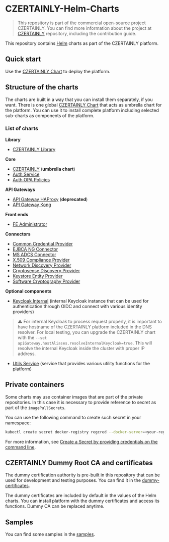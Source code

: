 # CZERTAINLY-Helm-Charts

> This repository is part of the commercial open-source project CZERTAINLY. You can find more information about the project at [CZERTAINLY](https://github.com/3KeyCompany/CZERTAINLY) repository, including the contribution guide.

This repository contains [Helm](https://helm.sh/) charts as part of the CZERTAINLY platform.

## Quick start

Use the [CZERTAINLY Chart](charts/czertainly) to deploy the platform.

## Structure of the charts

The charts are built in a way that you can install them separately, if you want.
There is one global [CZERTAINLY Chart](charts/czertainly) that acts as umbrella chart for the platform. You can use it to install complete platform including selected sub-charts as components of the platform.

### List of charts

**Library**
- [CZERTAINLY Library](charts/czertainly-lib)

**Core**
- [CZERTAINLY](charts/czertainly) (**umbrella chart**)
- [Auth Service](charts/auth-service)
- [Auth OPA Policies](charts/auth-opa-policies)

**API Gateways**
- [API Gateway HAProxy](charts/api-gateway-haproxy) (**deprecated**)
- [API Gateway Kong](charts/api-gateway-kong)

**Front ends**
- [FE Administrator](charts/fe-administrator)

**Connectors**
- [Common Credential Provider](charts/common-credential-provider)
- [EJBCA NG Connector](charts/ejbca-ng-connector)
- [MS ADCS Connector](charts/ms-adcs-connector)
- [X.509 Compliance Provider](charts/x509-compliance-provider)
- [Network Discovery Provider](charts/network-discovery-provider)
- [Cryptosense Discovery Provider](charts/cryptosense-discovery-provider)
- [Keystore Entity Provider](charts/keystore-entity-provider)
- [Software Cryptography Provider](charts/software-cryptography-provider)

**Optional components**

- [Keycloak Internal](charts/keycloak-internal) (internal Keycloak instance that can be used for authentication through OIDC and connect with various identity providers)
> :warning:
> For internal Keycloak to process request properly, it is important to have hostname of the CZERTAINLY platform included in the DNS resolver.
> For local testing, you can upgrade the CZERTAINLY chart with the `--set apiGateway.hostAliases.resolveInternalKeycloak=true`. This will resolve the internal Keycloak inside the cluster with proper IP address.

- [Utils Service](charts/utils-service) (service that provides various utility functions for the platform)

## Private containers

Some charts may use container images that are part of the private repositories.
In this case it is necessary to provide reference to secret as part of the `imagePullSecrets`.

You can use the following command to create such secret in your namespace:
```bash
kubectl create secret docker-registry regcred --docker-server=<your-registry-server> --docker-username=<your-name> --docker-password=<your-pword> --docker-email=<your-email>
```

For more information, see [Create a Secret by providing credentials on the command line](https://kubernetes.io/docs/tasks/configure-pod-container/pull-image-private-registry/#create-a-secret-by-providing-credentials-on-the-command-line).

## CZERTAINLY Dummy Root CA and certificates

The dummy certification authority is pre-built in this repository that can be used for development and testing purposes.
You can find it in the [dummy-certificates](dummy-certificates).

The dummy certificates are included by default in the values of the Helm charts. You can install platform with the dummy certificates and access its functions.
Dummy CA can be replaced anytime.

## Samples

You can find some samples in the [samples](samples).